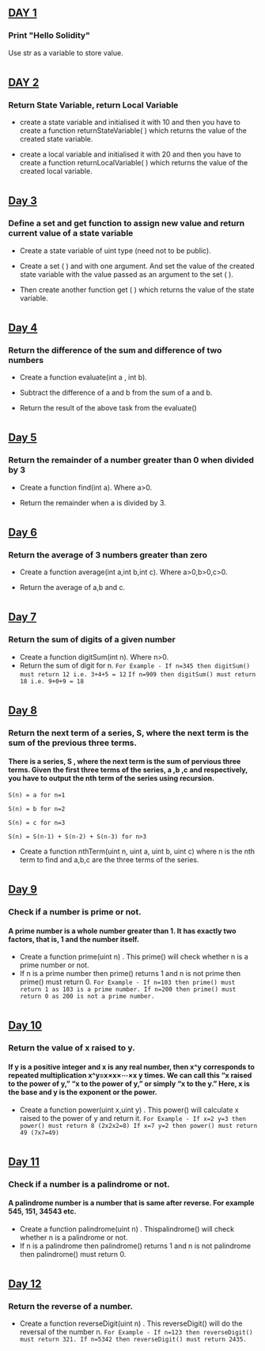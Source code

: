 ## [DAY 1](https://github.com/amarachiugwu/30DaysOfSolidity/blob/main/day1.sol)
### Print "Hello Solidity"
Use str as a variable to store value.
#

## [DAY 2](https://github.com/amarachiugwu/30DaysOfSolidity/blob/main/day2.sol)
### Return State Variable, return Local Variable
- create a state variable and initialised it with 10 and then you have to create a function returnStateVariable( ) which returns the value of the created state variable.

- create a local variable and initialised it with 20 and then you have to create a function returnLocalVariable( ) which returns the value of the created local variable.
#

## [Day 3](https://github.com/amarachiugwu/30DaysOfSolidity/blob/main/day3.sol)
### Define a set and get function to assign new value and return current value of a state variable
- Create a state variable of uint type (need not to be public).

- Create a set ( ) and with one argument. And set the value of the created state variable with the value passed as an argument to the set ( ).

- Then create another function get ( ) which returns the value of the state variable.
#

## [Day 4](https://github.com/amarachiugwu/30DaysOfSolidity/blob/main/day4.sol)
### Return the difference of the sum and difference of two numbers
- Create a function evaluate(int a , int b).

- Subtract the difference of a and b from the sum of a and b.

- Return the result of the above task from the evaluate()
#

## [Day 5](https://github.com/amarachiugwu/30DaysOfSolidity/blob/main/day5.sol)
### Return the remainder of a number greater than 0 when divided by 3
- Create a function find(int a). Where a>0.

- Return the remainder when a is divided by 3.
#

## [Day 6](https://github.com/amarachiugwu/30DaysOfSolidity/blob/main/day6.sol)
### Return the average of 3 numbers greater than zero
- Create a function average(int a,int b,int c). Where a>0,b>0,c>0.

- Return the average of a,b and c.
#

## [Day 7](https://github.com/amarachiugwu/30DaysOfSolidity/blob/main/day7.sol)
### Return the sum of digits of a given number
- Create a function digitSum(int n). Where n>0.
- Return the sum of digit for n.
`For Example - If n=345 then digitSum() must return 12 i.e. 3+4+5 = 12`
`If n=909 then digitSum() must return 18 i.e. 9+0+9 = 18`
#

## [Day 8](https://github.com/amarachiugwu/30DaysOfSolidity/blob/main/day8.sol)
### Return the next term of a series, S, where the next term is the sum of the previous three terms. 
#### There is a series, S , where the next term is the sum of pervious three terms. Given the first three terms of the series, a ,b ,c and respectively, you have to output the nth term of the series using recursion.

`S(n) = a for n=1`

`S(n) = b for n=2`

`S(n) = c for n=3`

`S(n) = S(n-1) + S(n-2) + S(n-3) for n>3`

- Create a function nthTerm(uint n, uint a, uint b, uint c) where n is the nth term to find and a,b,c are the three terms of the series.
#

## [Day 9](https://github.com/amarachiugwu/30DaysOfSolidity/blob/main/day9.sol)
### Check if a number is prime or not.
#### A prime number is a whole number greater than 1. It has exactly two factors, that is, 1 and the number itself.
- Create a function prime(uint n) . This prime() will check whether n is a prime number or not.
- If n is a prime number then prime() returns 1 and n is not prime then prime() must return 0.
`For Example - If n=103 then prime() must return 1 as 103 is a prime number. If n=200 then prime() must return 0 as 200 is not a prime number.`
#

## [Day 10](https://github.com/amarachiugwu/30DaysOfSolidity/blob/main/day10.sol)
### Return the value of x raised to y.
#### If y is a positive integer and x is any real number, then x^y corresponds to repeated multiplication x^y=x×x×⋯×x y times. We can call this “x raised to the power of y,” “x to the power of y,” or simply “x to the y.” Here, x is the base and y is the exponent or the power.
- Create a function power(uint x,uint y) . This power() will calculate x raised to the power of y and return it.
`For Example - If x=2 y=3 then power() must return 8 (2x2x2=8) If x=7 y=2 then power() must return 49 (7x7=49)`
#

## [Day 11](https://github.com/amarachiugwu/30DaysOfSolidity/blob/main/day11.sol)
### Check if a number is a palindrome or not.
#### A palindrome number is a number that is same after reverse. For example 545, 151, 34543 etc.
- Create a function palindrome(uint n) . Thispalindrome() will check whether n is a palindrome or not.
- If n is a palindrome then palindrome() returns 1 and n is not palindrome then palindrome() must return 0.
#

## [Day 12](https://github.com/amarachiugwu/30DaysOfSolidity/blob/main/day12.sol)
### Return the reverse of a number.
- Create a function reverseDigit(uint n) . This reverseDigit() will do the reversal of the number n.
`For Example - If n=123 then reverseDigit() must return 321. If n=5342 then reverseDigit() must return 2435.`
#
